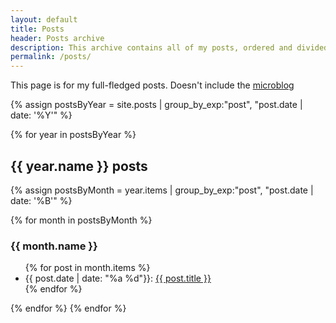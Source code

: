 ```yaml
---
layout: default
title: Posts
header: Posts archive
description: This archive contains all of my posts, ordered and divided by date
permalink: /posts/
---
```


This page is for my full-fledged posts. Doesn't include the [microblog](/microblog)

{% assign postsByYear = site.posts | group_by_exp:"post", "post.date | date: '%Y'" %}

{% for year in postsByYear %}
<h2>{{ year.name }} posts</h2>
{% assign postsByMonth = year.items | group_by_exp:"post", "post.date | date: '%B'" %}

{% for month in postsByMonth %}
<h3>{{ month.name }}</h3>
<ul>
  {% for post in month.items  %}
<li>{{ post.date | date: "%a %d"}}: <a href="{{ post.url }}">{{ post.title }}</a></li>
  {% endfor %}
</ul>
{% endfor %}
{% endfor %}
